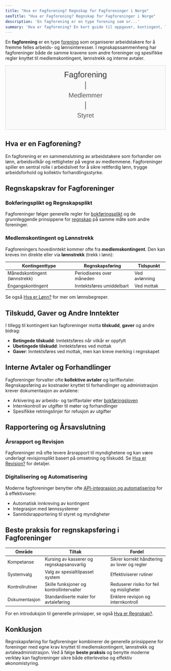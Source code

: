 ```yaml
---
title: "Hva er Fagforening? Regnskap for Fagforeninger i Norge"
seoTitle: "Hva er Fagforening? Regnskap for Fagforeninger i Norge"
description: 'En fagforening er en type forening som or...'
summary: 'Hva er fagforening? En kort guide til oppgaver, kontingent, lønnstrekk og regnskapskrav, med tips til effektiv økonomistyring.'
---
```


En **fagforening** er en type [forening](/blogs/regnskap/hva-er-forening "Hva er Forening i Regnskap? Regnskapsføring for Foreninger og Organisasjoner") som organiserer arbeidstakere for å fremme felles arbeids- og lønnsinteresser. I regnskapssammenheng har fagforeninger både de samme kravene som andre foreninger og spesifikke regler knyttet til medlemskontingent, lønnstrekk og interne avtaler.

![Illustrasjon av fagforeningens struktur](fagforening-roller.svg)

## Hva er en Fagforening?

En fagforening er en sammenslutning av arbeidstakere som forhandler om lønn, arbeidsvilkår og rettigheter på vegne av medlemmene. Fagforeninger spiller en sentral rolle i arbeidslivet for å sikre rettferdig lønn, trygge arbeidsforhold og kollektiv forhandlingsstyrke.

## Regnskapskrav for Fagforeninger

### Bokføringsplikt og Regnskapsplikt

Fagforeninger følger generelle regler for [bokføringsplikt](/blogs/regnskap/hva-er-bokforingsplikt "Hva er Bokføringsplikt? Komplett Guide til Norske Bokføringskrav") og de grunnleggende prinsippene for [regnskap](/blogs/regnskap/hva-er-regnskap "Hva er Regnskap? En Dybdeanalyse for Norge") på samme måte som andre foreninger.

### Medlemskontingent og Lønnstrekk

Fagforeningers hovedinntekt kommer ofte fra **medlemskontingent**. Den kan kreves inn direkte eller via **lønnstrekk** (trekk i lønn):

| Kontingenttype                      | Regnskapsføring             | Tidspunkt                        |
|------------------------------------|-----------------------------|----------------------------------|
| Månedskontingent (lønnstrekk)       | Periodiseres over måneden   | Ved avlønning                    |
| Engangskontingent                   | Inntektsføres umiddelbart   | Ved mottak                       |

Se også [Hva er Lønn?](/blogs/regnskap/hva-er-lonn "Hva er Lønn? Komplett Guide til Lønn i Norge") for mer om lønnsbegreper.

## Tilskudd, Gaver og Andre Inntekter

I tillegg til kontingent kan fagforeninger motta **tilskudd**, **gaver** og andre bidrag:

* **Betingede tilskudd**: Inntektsføres når vilkår er oppfylt
* **Ubetingede tilskudd**: Inntektsføres ved mottak
* **Gaver**: Inntektsføres ved mottak, men kan kreve merking i regnskapet

## Interne Avtaler og Forhandlinger

Fagforeninger forvalter ofte **kollektive avtaler** og tariffavtaler. Regnskapsføring av kostnader knyttet til forhandlinger og administrasjon krever dokumentasjon av avtalene:

* Arkivering av arbeids- og tariffavtaler etter [bokføringsloven](/blogs/regnskap/hva-er-bokforingsloven "Hva er Bokføringsloven? Guide til Norske Bokføringsregler")
* Internkontroll av utgifter til møter og forhandlinger
* Spesifikke retningslinjer for refusjon av utgifter

## Rapportering og Årsavslutning

### Årsrapport og Revisjon

Fagforeninger må ofte levere årsrapport til myndighetene og kan være underlagt revisjonsplikt basert på omsetning og tilskudd. Se [Hva er Revisjon?](/blogs/regnskap/hva-er-revisjon "Hva er Revisjon? Komplett Guide til Revisjonskrav") for detaljer.

### Digitalisering og Automatisering

Moderne fagforeninger benytter ofte [API-integrasjon og automatisering](/blogs/regnskap/api-integrasjon-automatisering-regnskap "API-integrasjon, Automatisering og Regnskap") for å effektivisere:

* Automatisk innkreving av kontingent
* Integrasjon med lønnssystemer
* Sanntidsrapportering til styret og myndigheter

## Beste praksis for regnskapsføring i Fagforeninger

| Område                | Tiltak                                    | Fordel                                  |
|-----------------------|-------------------------------------------|-----------------------------------------|
| Kompetanse            | Kursing av kasserer og regnskapsansvarlig | Sikrer korrekt håndtering av lover og regler |
| Systemvalg            | Valg av spesialtilpasset system           | Effektiviserer rutiner                  |
| Kontrollrutiner       | Skille funksjoner og kontrollintervaller  | Reduserer risiko for feil og misligheter |
| Dokumentasjon         | Standardiserte maler for avtaleføring     | Enklere revisjon og internkontroll      |

For en introduksjon til generelle prinsipper, se også [Hva er Regnskap?](/blogs/regnskap/hva-er-regnskap "Hva er Regnskap? En Dybdeanalyse for Norge").

## Konklusjon

Regnskapsføring for fagforeninger kombinerer de generelle prinsippene for foreninger med egne krav knyttet til medlemskontingent, lønnstrekk og avtaleadministrasjon. Ved å følge **beste praksis** og benytte moderne verktøy kan fagforeninger sikre både etterlevelse og effektiv økonomistyring.










